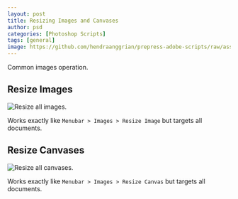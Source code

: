 ```yaml
---
layout: post
title: Resizing Images and Canvases
author: psd
categories: [Photoshop Scripts]
tags: [general]
image: https://github.com/hendraanggrian/prepress-adobe-scripts/raw/assets/screenshots/psd_images_resizeimages.png
---
```


Common images operation.

## Resize Images

![Resize all images.](https://github.com/hendraanggrian/prepress-adobe-scripts/raw/assets/screenshots/psd_images_resizeimages.png)

Works exactly like `Menubar > Images > Resize Image` but targets all documents.

## Resize Canvases

![Resize all canvases.](https://github.com/hendraanggrian/prepress-adobe-scripts/raw/assets/screenshots/psd_images_resizecanvases.png)

Works exactly like `Menubar > Images > Resize Canvas` but targets all documents.
